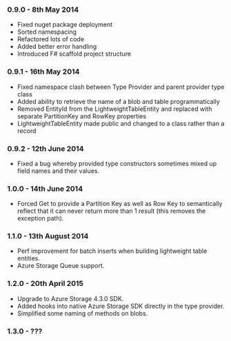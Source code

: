 ### 0.9.0 - 8th May 2014
* Fixed nuget package deployment
* Sorted namespacing
* Refactored lots of code
* Added better error handling
* Introduced F# scaffold project structure

### 0.9.1 - 16th May 2014
* Fixed namespace clash between Type Provider and parent provider type class
* Added ability to retrieve the name of a blob and table programmatically
* Removed EntityId from the LightweightTableEntity and replaced with separate PartitionKey and RowKey properties
* LightweightTableEntity made public and changed to a class rather than a record

### 0.9.2 - 12th June 2014
* Fixed a bug whereby provided type constructors sometimes mixed up field names and their values.

### 1.0.0 - 14th June 2014
* Forced Get to provide a Partition Key as well as Row Key to semantically reflect that it can never return more than 1 result (this removes the exception path).

### 1.1.0 - 13th August 2014
* Perf improvement for batch inserts when building lightweight table entities.
* Azure Storage Queue support.

### 1.2.0 - 20th April 2015
* Upgrade to Azure Storage 4.3.0 SDK.
* Added hooks into native Azure Storage SDK directly in the type provider.
* Simplified some naming of methods on blobs.

### 1.3.0 - ???